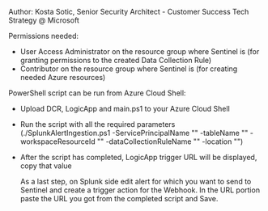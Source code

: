 Author: Kosta Sotic, Senior Security Architect - Customer Success Tech Strategy @ Microsoft

Permissions needed:
- User Access Administrator on the resource group where Sentinel is (for granting permissions to the created Data Collection Rule)
- Contributor on the resource group where Sentinel is (for creating needed Azure resources)

PowerShell script can be run from Azure Cloud Shell:
- Upload DCR, LogicApp and main.ps1 to your Azure Cloud Shell
- Run the script with all the required parameters (./SplunkAlertIngestion.ps1 -ServicePrincipalName "" -tableName "" -workspaceResourceId "" -dataCollectionRuleName "" -location "")
- After the script has completed, LogicApp trigger URL will be displayed, copy that value

  As a last step, on Splunk side edit alert for which you want to send to Sentinel and create a trigger action for the Webhook. In the URL portion paste the URL you got from the completed script and Save.



